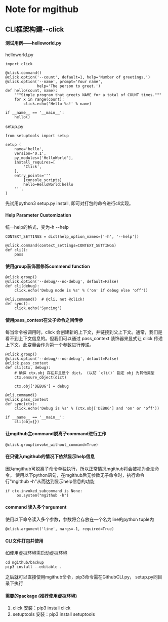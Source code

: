 # Note for mgithub

## CLI框架构建--click

#### 测试用例——helloworld.py

helloworld.py
```buildoutcfg
import click

@click.command()
@click.option('--count', default=1, help='Number of greetings.')
@click.option('--name', prompt='Your name',
              help='The person to greet.')
def hello(count, name):
    """Simple program that greets NAME for a total of COUNT times."""
    for x in range(count):
        click.echo('Hello %s!' % name)

if __name__ == '__main__':
    hello()
```

setup.py
```buildoutcfg
from setuptools import setup

setup (
    name='hello',
    version='0.1',
    py_modules=['HelloWorld'],
    install_requires=[
        'Click',
    ],
    entry_points='''
        [console_scripts]
        hello=HelloWorld:hello
    ''',
)
```
先试用python3 setup.py install, 即可对打包的命令进行cli实现。

#### Help Parameter Customization
统一help的格式，变为-h --help
```
CONTEXT_SETTINGS = dict(help_option_names=['-h', '--help'])

@click.command(context_settings=CONTEXT_SETTINGS)
def cli():
    pass
```

#### 使用group装饰器修饰commend function
```buildoutcfg
@click.group()
@click.option('--debug/--no-debug', default=False)
def cli(debug):
    click.echo('Debug mode is %s' % ('on' if debug else 'off'))

@cli.command()  # @cli, not @click!
def sync():
    click.echo('Syncing')
```

#### 使用pass_context在父子命令之间传参
每当命令被调用时，click 会创建新的上下文，并链接到父上下文。通常，我们是看不到上下文信息的。但我们可以通过 pass_context 装饰器来显式让 click 传递上下文，此变量会作为第一个参数进行传递。
```buildoutcfg
@click.group()
@click.option('--debug/--no-debug', default=False)
@click.pass_context
def cli(ctx, debug):
    # 确保 ctx.obj 存在并且是个 dict。 (以防 `cli()` 指定 obj 为其他类型
    ctx.ensure_object(dict)

    ctx.obj['DEBUG'] = debug

@cli.command()
@click.pass_context
def sync(ctx):
    click.echo('Debug is %s' % (ctx.obj['DEBUG'] and 'on' or 'off'))

if __name__ == '__main__':
    cli(obj={})
```

#### 让mgithub主command脱离子command进行工作
```buildoutcfg
@click.group(invoke_without_command=True)
```

#### 在只键入mgithub的情况下依然显示help信息
因为mgithub可脱离子命令单独执行，所以正常情况mgithub将会被视为合法命令。
使用以下python语句，在mgithub后无参数无子命令时，执行命令行"mgithub -h"从而达到显示help信息的功能
```buildoutcfg
if ctx.invoked_subcommand is None:
     os.system("mgithub -h")
```

#### command 读入多个argument
使用以下命令读入多个参数，参数将会存放在一个名为line的python tuple内
```buildoutcfg
@click.argument('line', nargs=-1, required=True)
```

#### CLI文件打包并使用
如使用虚拟环境需启动虚拟环境
```buildoutcfg
cd mgithub/backup
pip3 install --editable .
```
之后就可以直接使用mgithub命令，pip3命令需在GithubCLI.py， setup.py同目录下执行

#### 需要的package (推荐使用虚拟环境)
1. click 安装：pip3 install click
2. setuptools 安装：pip3 install setuptools

